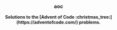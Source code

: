 <h3 align="center">aoc</h3>

<p align="center">
  <b>Solutions to the [Advent of Code :christmas_tree:](https://adventofcode.com/) problems.</b>
</p>